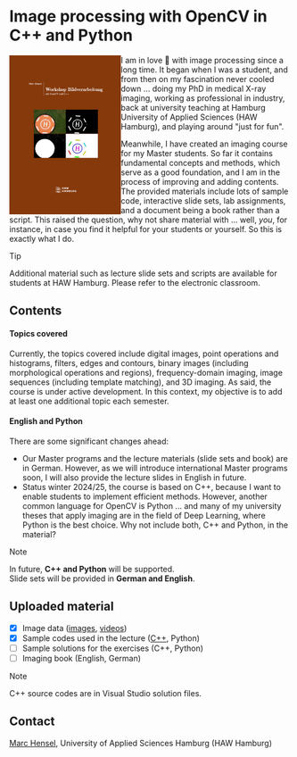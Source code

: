 # Image processing with OpenCV in C++ and Python
<img src="./assets/Cover.png" width="200" align=left>

I am in love :revolving_hearts: with image processing since a long time. It began when I was a student, and from then on my fascination never cooled down ... doing my PhD in medical X-ray imaging, working as professional in industry, back at university teaching at Hamburg University of Applied Sciences (HAW Hamburg), and playing around "just for fun".<p>

Meanwhile, I have created an imaging course for my Master students. So far it contains fundamental concepts and methods, which serve as a good foundation, and I am in the process of improving and adding contents. The provided materials include lots of sample code, interactive slide sets, lab assignments, and a document being a book rather than a script. This raised the question, why not share material with ... well, _you_, for instance, in case you find it helpful for your students or yourself. So this is exactly what I do.
<br clear=all>

> [!TIP]
> Additional material such as lecture slide sets and scripts are available for students at HAW Hamburg. Please refer to the electronic classroom.

## Contents
#### Topics covered
Currently, the topics covered include digital images, point operations and histograms, filters, edges and contours, binary images (including morphological operations and regions), frequency-domain imaging, image sequences (including template matching), and 3D imaging. As said, the course is under active development. In this context, my objective is to add at least one additional topic each semester.

#### English and Python
There are some significant changes ahead:

- Our Master programs and the lecture materials (slide sets and book) are in German. However, as we will introduce international Master programs soon, I will also provide the lecture slides in English in future.
- Status winter 2024/25, the course is based on C++, because I want to enable students to implement efficient methods. However, another common language for OpenCV is Python ... and many of my university theses that apply imaging are in the field of Deep Learning, where Python is the best choice. Why not include both, C++ and Python, in the material?

> [!NOTE]
> In future, __C++ and Python__ will be supported.<br>
> Slide sets will be provided in __German and English__.

## Uploaded material
- [X] Image data ([images](image_data/images), [videos](image_data/images))
- [X] Sample codes used in the lecture ([C++](src/lecture), Python)
- [ ] Sample solutions for the exercises (C++, Python)
- [ ] Imaging book (English, German)

> [!NOTE]
> C++ source codes are in Visual Studio solution files.

## Contact
[Marc Hensel](http://www.haw-hamburg.de/marc-hensel), University of Applied Sciences Hamburg (HAW Hamburg)
